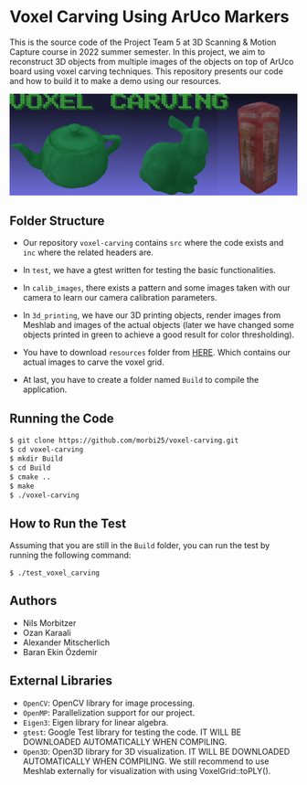 
# Voxel Carving Using ArUco Markers

This is the source code of the Project Team 5 at 3D Scanning & Motion Capture course in 2022 summer semester.
In this project, we aim to reconstruct 3D objects from multiple images of the objects on top of ArUco board using voxel carving techniques.
This repository presents our code and how to build it to make a demo using our resources.

![Voxel Carving Using ArUco Markers](title_img.jpg)

## Folder Structure

- Our repository `voxel-carving` contains `src` where the code exists and `inc` where the related headers are. 

- In `test`, we have a gtest written for testing the basic functionalities. 

- In `calib_images`, there exists a pattern and some images taken with our camera to learn our camera calibration parameters. 

- In `3d_printing`, we have our 3D printing objects, render images from Meshlab and images of the actual objects (later we have changed some objects printed in green to achieve a good result for color thresholding).

- You have to download `resources` folder from [HERE](https://1drv.ms/u/s!AgHAFcbMEq4ZhRDs0Cm9vji90jao?e=KQhO5u). Which contains our actual images to carve the voxel grid.

- At last, you have to create a folder named `Build` to compile the application.

## Running the Code

```
$ git clone https://github.com/morbi25/voxel-carving.git
$ cd voxel-carving
$ mkdir Build
$ cd Build
$ cmake ..
$ make
$ ./voxel-carving
```

## How to Run the Test
Assuming that you are still in the `Build` folder, you can run the test by running the following command:

```
$ ./test_voxel_carving
```

## Authors

- Nils Morbitzer
- Ozan Karaali
- Alexander Mitscherlich
- Baran Ekin Özdemir

## External Libraries

- `OpenCV`: OpenCV library for image processing.
- `OpenMP`: Parallelization support for our project.
- `Eigen3`: Eigen library for linear algebra.
- `gtest`: Google Test library for testing the code. IT WILL BE DOWNLOADED AUTOMATICALLY WHEN COMPILING.
- `Open3D`: Open3D library for 3D visualization. IT WILL BE DOWNLOADED AUTOMATICALLY WHEN COMPILING. We still recommend to use Meshlab externally for visualization with using VoxelGrid::toPLY().
